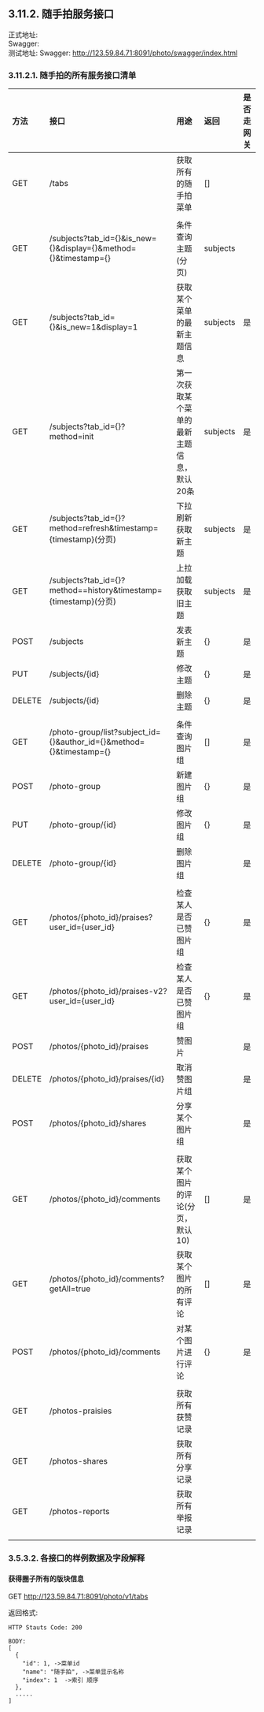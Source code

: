 ## 3.11.2. 随手拍服务接口

正式地址:   
Swagger:  
测试地址: 
Swagger: http://123.59.84.71:8091/photo/swagger/index.html   


### 3.11.2.1. 随手拍的所有服务接口清单

 方法 | 接口 | 用途 | 返回 | 是否走网关 
 :-- | :--  | :-- | :-- | :--
 GET | /tabs | 获取所有的随手拍菜单 | [] |
     |  |  |  |  
 GET | /subjects?tab_id={}&is_new={}&display={}&method={}&timestamp={} | 条件查询主题(分页) | subjects |
 GET | /subjects?tab_id={}&is_new=1&display=1 | 获取某个菜单的最新主题信息 | subjects | 是
 GET | /subjects?tab_id={}?method=init | 第一次获取某个菜单的最新主题信息，默认20条| subjects|是
 GET | /subjects?tab_id={}?method=refresh&timestamp={timestamp}(分页)|下拉刷新获取新主题 | subjects |是
 GET | /subjects?tab_id={}?method==history&timestamp={timestamp}(分页)|上拉加载获取旧主题 | subjects |是 
 POST| /subjects | 发表新主题 | {} | 是
 PUT| /subjects/{id} | 修改主题 | {} | 是
 DELETE| /subjects/{id} | 删除主题 | {} | 是
     |  |  |  |
 GET | /photo-group/list?subject_id={}&author_id={}&method={}&timestamp={} | 条件查询图片组 | [] |是
 POST | /photo-group | 新建图片组 | {} | 是
 PUT | /photo-group/{id} | 修改图片组 | {} | 是
 DELETE|/photo-group/{id}| 删除图片组 |  | 是
     |  |  |  |
 GET | /photos/{photo_id}/praises?user_id={user_id}|检查某人是否已赞图片组| {} | 是
 GET | /photos/{photo_id}/praises-v2?user_id={user_id}|检查某人是否已赞图片组| {} | 是
 POST| /photos/{photo_id}/praises| 赞图片 |  | 是 
 DELETE|/photos/{photo_id}/praises/{id}| 取消赞图片组 |  | 是 
 POST|  /photos/{photo_id}/shares| 分享某个图片组 |  | 是
  	 | | | | 
 GET | /photos/{photo_id}/comments|获取某个图片的评论(分页，默认10)| [] |是
 GET | /photos/{photo_id}/comments?getAll=true|获取某个图片的所有评论| [] |是
 POST| /photos/{photo_id}/comments|对某个图片进行评论| {} |是
  	 | | | | 
 GET | /photos-praisies | 获取所有获赞记录 | |
 GET | /photos-shares   | 获取所有分享记录 | |
 GET | /photos-reports  | 获取所有举报记录 | |
	 | | | |

 
### 3.5.3.2. 各接口的样例数据及字段解释

#### 获得圈子所有的版块信息

GET http://123.59.84.71:8091/photo/v1/tabs

返回格式:

```
HTTP Stauts Code: 200

BODY:
[
  {
    "id": 1, ->菜单id
    "name": "随手拍", ->菜单显示名称
    "index": 1  ->索引 顺序
  },
  .....
]

```
